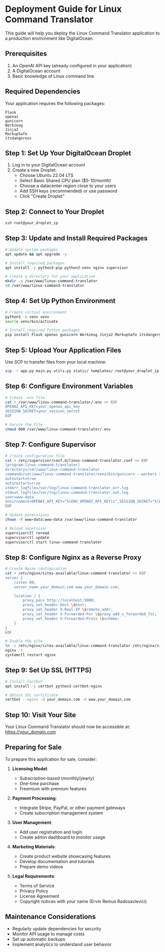 # Deployment Guide for Linux Command Translator

This guide will help you deploy the Linux Command Translator application to a production environment like DigitalOcean.

## Prerequisites

1. An OpenAI API key (already configured in your application)
2. A DigitalOcean account
3. Basic knowledge of Linux command line

## Required Dependencies

Your application requires the following packages:
```
Flask
openai
gunicorn
Werkzeug
Jinja2
MarkupSafe
itsdangerous
```

## Step 1: Set Up Your DigitalOcean Droplet

1. Log in to your DigitalOcean account
2. Create a new Droplet:
   - Choose Ubuntu 22.04 LTS
   - Select Basic Shared CPU plan ($5-10/month)
   - Choose a datacenter region close to your users
   - Add SSH keys (recommended) or use password
   - Click "Create Droplet"

## Step 2: Connect to Your Droplet

```bash
ssh root@your_droplet_ip
```

## Step 3: Update and Install Required Packages

```bash
# Update system packages
apt update && apt upgrade -y

# Install required packages
apt install -y python3-pip python3-venv nginx supervisor

# Create a directory for your application
mkdir -p /var/www/linux-command-translator
cd /var/www/linux-command-translator
```

## Step 4: Set Up Python Environment

```bash
# Create virtual environment
python3 -m venv venv
source venv/bin/activate

# Install required Python packages
pip install Flask openai gunicorn Werkzeug Jinja2 MarkupSafe itsdangerous
```

## Step 5: Upload Your Application Files

Use SCP to transfer files from your local machine:

```bash
scp -r app.py main.py utils.py static/ templates/ root@your_droplet_ip:/var/www/linux-command-translator/
```

## Step 6: Configure Environment Variables

```bash
# Create .env file
cat > /var/www/linux-command-translator/.env << EOF
OPENAI_API_KEY=your_openai_api_key
SESSION_SECRET=your_session_secret
EOF

# Secure the file
chmod 600 /var/www/linux-command-translator/.env
```

## Step 7: Configure Supervisor

```bash
# Create configuration file
cat > /etc/supervisor/conf.d/linux-command-translator.conf << EOF
[program:linux-command-translator]
directory=/var/www/linux-command-translator
command=/var/www/linux-command-translator/venv/bin/gunicorn --workers 3 --bind 0.0.0.0:5000 main:app
autostart=true
autorestart=true
stderr_logfile=/var/log/linux-command-translator.err.log
stdout_logfile=/var/log/linux-command-translator.out.log
user=www-data
environment=OPENAI_API_KEY="%(ENV_OPENAI_API_KEY)s",SESSION_SECRET="%(ENV_SESSION_SECRET)s"
EOF

# Update permissions
chown -R www-data:www-data /var/www/linux-command-translator

# Reload supervisor
supervisorctl reread
supervisorctl update
supervisorctl start linux-command-translator
```

## Step 8: Configure Nginx as a Reverse Proxy

```bash
# Create Nginx configuration
cat > /etc/nginx/sites-available/linux-command-translator << EOF
server {
    listen 80;
    server_name your_domain.com www.your_domain.com;

    location / {
        proxy_pass http://localhost:5000;
        proxy_set_header Host \$host;
        proxy_set_header X-Real-IP \$remote_addr;
        proxy_set_header X-Forwarded-For \$proxy_add_x_forwarded_for;
        proxy_set_header X-Forwarded-Proto \$scheme;
    }
}
EOF

# Enable the site
ln -s /etc/nginx/sites-available/linux-command-translator /etc/nginx/sites-enabled/
nginx -t
systemctl restart nginx
```

## Step 9: Set Up SSL (HTTPS)

```bash
# Install Certbot
apt install -y certbot python3-certbot-nginx

# Obtain SSL certificate
certbot --nginx -d your_domain.com -d www.your_domain.com
```

## Step 10: Visit Your Site

Your Linux Command Translator should now be accessible at:
https://your_domain.com

## Preparing for Sale

To prepare this application for sale, consider:

1. **Licensing Model**:
   - Subscription-based (monthly/yearly)
   - One-time purchase
   - Freemium with premium features

2. **Payment Processing**:
   - Integrate Stripe, PayPal, or other payment gateways
   - Create subscription management system

3. **User Management**:
   - Add user registration and login
   - Create admin dashboard to monitor usage

4. **Marketing Materials**:
   - Create product website showcasing features
   - Develop documentation and tutorials
   - Prepare demo videos

5. **Legal Requirements**:
   - Terms of Service
   - Privacy Policy
   - License Agreement
   - Copyright notices with your name (Ervin Remus Radosavlevici)

## Maintenance Considerations

- Regularly update dependencies for security
- Monitor API usage to manage costs
- Set up automatic backups
- Implement analytics to understand user behavior
